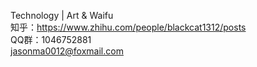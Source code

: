 Technology | Art & Waifu  
知乎：https://www.zhihu.com/people/blackcat1312/posts  
QQ群：1046752881  
jasonma0012@foxmail.com
